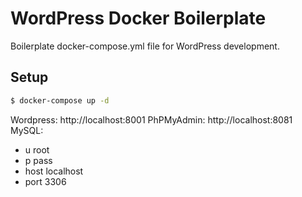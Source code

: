 # WordPress Docker Boilerplate
Boilerplate docker-compose.yml file for WordPress development.

## Setup

```bash
$ docker-compose up -d
```

Wordpress: http://localhost:8001
PhPMyAdmin: http://localhost:8081
MySQL: 
- u root
- p pass
- host localhost
- port 3306
